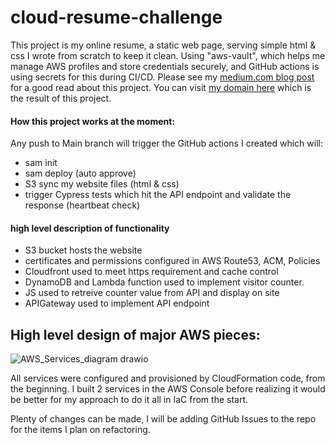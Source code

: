 
# cloud-resume-challenge
This project is my online resume, a static web page, serving simple html & css I wrote from scratch to keep it clean.
Using "aws-vault", which helps me manage AWS profiles and store credentials securely, and GitHub actions is using secrets for this during CI/CD.
Please see my [medium.com blog post](https://medium.com/@femundo007/my-cloud-resume-challenge-7b787c5e4d12) for a good read about this project.
You can visit [my domain here]( www.simplyclass.link) which is the result of this project.
#### How this project works at the moment:
Any push to Main branch will trigger the GitHub actions I created which will:
* sam init
* sam deploy (auto approve)
* S3 sync my website files (html & css)
* trigger Cypress tests which hit the API endpoint and validate the response (heartbeat check)
#### high level description of functionality
* S3 bucket hosts the website
* certificates and permissions configured in AWS Route53, ACM, Policies
* Cloudfront used to meet https requirement and cache control
* DynamoDB and Lambda function used to implement visitor counter.
* JS used to retreive counter value from API and display on site
* APIGateway used to implement API endpoint
## High level design of major AWS pieces:
![AWS_Services_diagram drawio](https://user-images.githubusercontent.com/98762800/156835852-d4388868-afae-4ee7-91a6-139b3372e9c5.png)

All services were configured and provisioned by CloudFormation code, from the beginning. I built 2 services in the AWS Console before realizing it would be better for my approach to do it all in IaC from the start.

Plenty of changes can be made, I will be adding GitHub Issues to the repo for the items I plan on refactoring.


